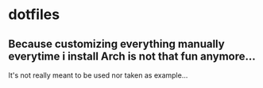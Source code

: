 # dotfiles

## Because customizing everything manually everytime i install Arch is not that fun anymore...

It's not really meant to be used nor taken as example...

